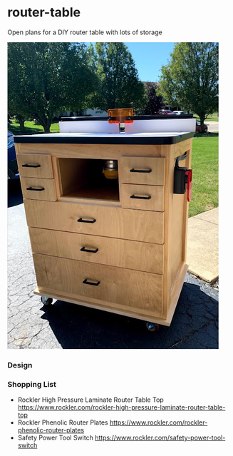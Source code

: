 # router-table

Open plans for a DIY router table with lots of storage

![Finished Project](https://github.com/denniskline/router-table/blob/main/src/images/RouterTableFinished.jpg?raw=true)

### Design



### Shopping List

 * Rockler High Pressure Laminate Router Table Top https://www.rockler.com/rockler-high-pressure-laminate-router-table-top
 * Rockler Phenolic Router Plates https://www.rockler.com/rockler-phenolic-router-plates
 * Safety Power Tool Switch https://www.rockler.com/safety-power-tool-switch

